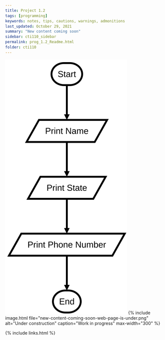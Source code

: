 ```yaml
---
title: Project 1.2
tags: [programming]
keywords: notes, tips, cautions, warnings, admonitions
last_updated: October 29, 2021
summary: "New content coming soon"
sidebar: cti110_sidebar
permalink: prog_1.2_Readme.html
folder: cti110
---
```


![My Info Flowchart](../../images/cti110_p_1.2_myinfo.flowchart.svg)
{% include image.html file="new-content-coming-soon-web-page-is-under.png" alt="Under construction" caption="Work in progress" max-width="300" %}


{% include links.html %}


